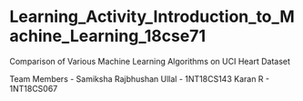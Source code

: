 # Learning_Activity_Introduction_to_Machine_Learning_18cse71
Comparison of Various Machine Learning Algorithms on UCI Heart Dataset

Team Members - 
Samiksha Rajbhushan Ullal - 1NT18CS143
Karan R                   - 1NT18CS067
